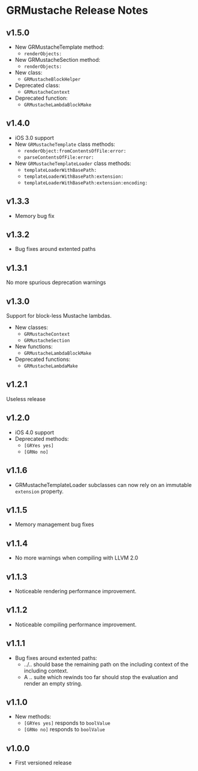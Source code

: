 GRMustache Release Notes
========================

## v1.5.0

- New GRMustacheTemplate method:
	- `renderObjects:`
- New GRMustacheSection method:
	- `renderObjects:`
- New class:
	- `GRMustacheBlockHelper`
- Deprecated class:
	- `GRMustacheContext`
- Deprecated function:
	- `GRMustacheLambdaBlockMake`

## v1.4.0

- iOS 3.0 support
- New `GRMustacheTemplate` class methods:
	- `renderObject:fromContentsOfFile:error:`
	- `parseContentsOfFile:error:`
- New `GRMustacheTemplateLoader` class methods:
	- `templateLoaderWithBasePath:`
	- `templateLoaderWithBasePath:extension:`
	- `templateLoaderWithBasePath:extension:encoding:`

## v1.3.3

- Memory bug fix

## v1.3.2

- Bug fixes around extented paths

## v1.3.1

No more spurious deprecation warnings

## v1.3.0

Support for block-less Mustache lambdas.

- New classes:
	- `GRMustacheContext`
	- `GRMustacheSection`
- New functions:
	- `GRMustacheLambdaBlockMake`
- Deprecated functions:
	- `GRMustacheLambdaMake`

## v1.2.1

Useless release

## v1.2.0

- iOS 4.0 support
- Deprecated methods:
	- `[GRYes yes]`
	- `[GRNo no]`

## v1.1.6

- GRMustacheTemplateLoader subclasses can now rely on an immutable `extension` property.

## v1.1.5

- Memory management bug fixes

## v1.1.4

- No more warnings when compiling with LLVM 2.0

## v1.1.3

- Noticeable rendering performance improvement.

## v1.1.2

- Noticeable compiling performance improvement.

## v1.1.1

- Bug fixes around extented paths:
	- ../.. should base the remaining path on the including context of the including context.
	- A .. suite which rewinds too far should stop the evaluation and render an empty string.

## v1.1.0

- New methods:
	- `[GRYes yes]` responds to `boolValue`
	- `[GRNo no]` responds to `boolValue`

## v1.0.0

- First versioned release
